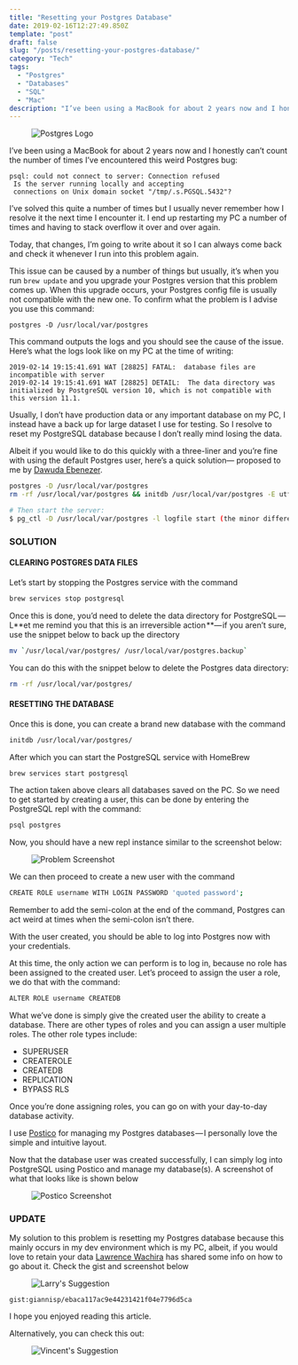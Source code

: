 ```yaml
---
title: "Resetting your Postgres Database"
date: 2019-02-16T12:27:49.850Z
template: "post"
draft: false
slug: "/posts/resetting-your-postgres-database/"
category: "Tech"
tags:
  - "Postgres"
  - "Databases"
  - "SQL"
  - "Mac"
description: "I’ve been using a MacBook for about 2 years now and I honestly can’t count the number of times I’ve encountered this weird Postgres bug: I’ve solved this quite a number of times but I usually never…"
---
```


<figure>

![Postgres Logo](https://miro.medium.com/max/740/1*N8PzWF7yjXvqiDkdfs_5Eg.png)

</figure>

I’ve been using a MacBook for about 2 years now and I honestly can’t count the number of times I’ve encountered this weird Postgres bug:

```text
psql: could not connect to server: Connection refused
 Is the server running locally and accepting
 connections on Unix domain socket "/tmp/.s.PGSQL.5432"?
```

I’ve solved this quite a number of times but I usually never remember how I resolve it the next time I encounter it. I end up restarting my PC a number of times and having to stack overflow it over and over again.

Today, that changes, I’m going to write about it so I can always come back and check it whenever I run into this problem again.

This issue can be caused by a number of things but usually, it’s when you run `brew update` and you upgrade your Postgres version that this problem comes up. When this upgrade occurs, your Postgres config file is usually not compatible with the new one. To confirm what the problem is I advise you use this command:

```
postgres -D /usr/local/var/postgres
```

This command outputs the logs and you should see the cause of the issue. Here’s what the logs look like on my PC at the time of writing:

```
2019-02-14 19:15:41.691 WAT [28825] FATAL:  database files are incompatible with server
2019-02-14 19:15:41.691 WAT [28825] DETAIL:  The data directory was initialized by PostgreSQL version 10, which is not compatible with this version 11.1.
```

Usually, I don’t have production data or any important database on my PC, I instead have a back up for large dataset I use for testing. So I resolve to reset my PostgreSQL database because I don’t really mind losing the data.

Albeit if you would like to do this quickly with a three-liner and you’re fine with using the default Postgres user, here’s a quick solution— proposed to me by [Dawuda Ebenezer](https://medium.com/u/66cca0a39af3).

```bash
postgres -D /usr/local/var/postgres
rm -rf /usr/local/var/postgres && initdb /usr/local/var/postgres -E utf8
```

```bash
# Then start the server:
$ pg_ctl -D /usr/local/var/postgres -l logfile start (the minor difference I think)
```

### SOLUTION

#### CLEARING POSTGRES DATA FILES

Let’s start by stopping the Postgres service with the command

```bash
brew services stop postgresql
```

Once this is done, you’d need to delete the data directory for PostgreSQL — L**et me remind you that this is an irreversible action **— if you aren’t sure, use the snippet below to back up the directory

```bash
mv `/usr/local/var/postgres/ /usr/local/var/postgres.backup`
```

You can do this with the snippet below to delete the Postgres data directory:

```bash
rm -rf /usr/local/var/postgres/
```

#### RESETTING THE DATABASE

Once this is done, you can create a brand new database with the command

```bash
initdb /usr/local/var/postgres/
```

After which you can start the PostgreSQL service with HomeBrew

```bash
brew services start postgresql
```

The action taken above clears all databases saved on the PC. So we need to get started by creating a user, this can be done by entering the PostgreSQL repl with the command:

```bash
psql postgres
```

Now, you should have a new repl instance similar to the screenshot below:

<figure>

![Problem Screenshot](https://miro.medium.com/max/1208/1*3mxFj9-CgpAHcz8-VRoDtg.png)

</figure>

We can then proceed to create a new user with the command

```bash
CREATE ROLE username WITH LOGIN PASSWORD 'quoted password';
```

Remember to add the semi-colon at the end of the command, Postgres can act weird at times when the semi-colon isn’t there.

With the user created, you should be able to log into Postgres now with your credentials.

At this time, the only action we can perform is to log in, because no role has been assigned to the created user. Let’s proceed to assign the user a role, we do that with the command:

```bash
ALTER ROLE username CREATEDB
```

What we’ve done is simply give the created user the ability to create a database. There are other types of roles and you can assign a user multiple roles. The other role types include:

*   SUPERUSER
*   CREATEROLE
*   CREATEDB
*   REPLICATION
*   BYPASS RLS

Once you’re done assigning roles, you can go on with your day-to-day database activity.

I use [Postico](https://eggerapps.at/postico/) for managing my Postgres databases — I personally love the simple and intuitive layout.

Now that the database user was created successfully, I can simply log into PostgreSQL using Postico and manage my database(s). A screenshot of what that looks like is shown below

<figure>

![Postico Screenshot](https://miro.medium.com/max/2774/1*TBEaDjG72ONrY9n4p5A9uA.png)

</figure>

### UPDATE

My solution to this problem is resetting my Postgres database because this mainly occurs in my dev environment which is my PC, albeit, if you would love to retain your data [Lawrence Wachira](https://medium.com/u/74a04da5fa3a) has shared some info on how to go about it. Check the gist and screenshot below

<figure>

![Larry's Suggestion](https://miro.medium.com/max/1684/1*XMJh9niS96qFExzCkWFXJw.png)

</figure>

`gist:giannisp/ebaca117ac9e44231421f04e7796d5ca`

I hope you enjoyed reading this article.

Alternatively, you can check this out:

<figure>

![Vincent's Suggestion](https://miro.medium.com/max/3484/1*qrfE-DAv9mCyLw_wqwEvsQ.png)

</figure>
